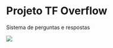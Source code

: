 # Projeto TF Overflow
Sistema de perguntas e respostas

<image src="https://github.com/trilhafront/projeto-tfoverflow/blob/master/previa.gif">
